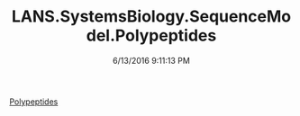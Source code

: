﻿---
title: LANS.SystemsBiology.SequenceModel.Polypeptides
date: 6/13/2016 9:11:13 PM
---

[Polypeptides](T-LANS.SystemsBiology.SequenceModel.Polypeptides.Polypeptides.html)
